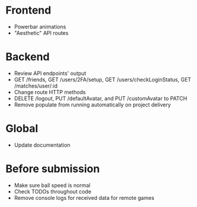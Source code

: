 # Frontend
- Powerbar animations
- "Aesthetic" API routes

# Backend
- Review API endpoints' output
 - GET /friends, GET /users/2FA/setup, GET /users/checkLoginStatus, GET /matches/user/:id
- Change route HTTP methods
 - DELETE /logout, PUT /defaultAvatar, and PUT /customAvatar to PATCH
- Remove populate from running automatically on project delivery

# Global
- Update documentation

# Before submission
- Make sure ball speed is normal
- Check TODOs throughout code
- Remove console logs for received data for remote games
